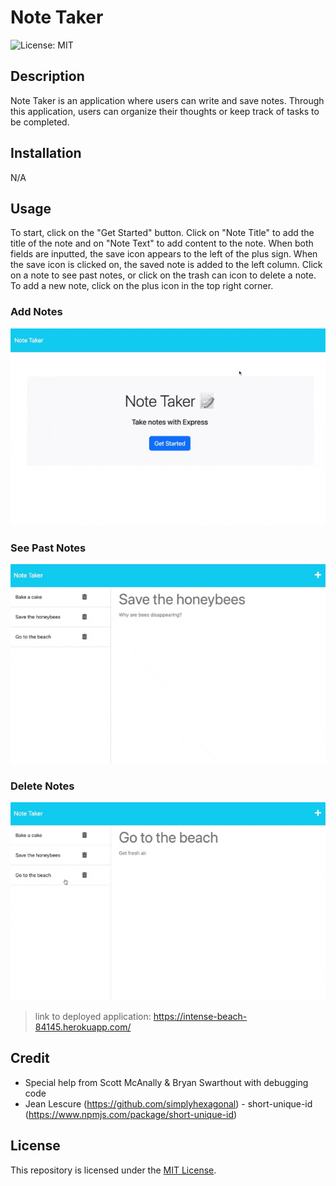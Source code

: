 # Note Taker
![License: MIT](https://img.shields.io/badge/License-MIT-yellow.svg)

## Description
Note Taker is an application where users can write and save notes. Through this application, users can organize their thoughts or keep track of tasks to be completed.

## Installation
N/A

## Usage
To start, click on the "Get Started" button. Click on "Note Title" to add the title of the note and on "Note Text" to add content to the note. When both fields are inputted, the save icon appears to the left of the plus sign. When the save icon is clicked on, the saved note is added to the left column. Click on a note to see past notes, or click on the trash can icon to delete a note. To add a new note, click on the plus icon in the top right corner.

### Add Notes
![basic add notes function](./assets/demonstration-gif/basic-add-note.gif)

### See Past Notes
![click to see past notes](./assets/demonstration-gif/see-past-notes.gif)

### Delete Notes
![delete unnecessary notes](./assets/demonstration-gif/delete-note.gif)

> link to deployed application: https://intense-beach-84145.herokuapp.com/

## Credit
* Special help from Scott McAnally & Bryan Swarthout with debugging code
* Jean Lescure (https://github.com/simplyhexagonal) - short-unique-id (https://www.npmjs.com/package/short-unique-id)

## License
This repository is licensed under the [MIT License](https://opensource.org/licenses/MIT).